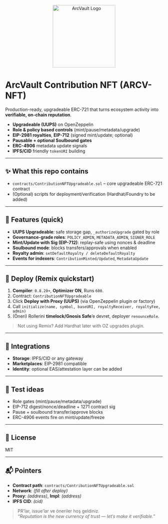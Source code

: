 <p align="center">
  <img src="assets/arcvault-logo.png" alt="ArcVault Logo" width="200"/>
</p>


# ArcVault Contribution NFT (ARCV-NFT)

Production-ready, upgradeable ERC-721 that turns ecosystem activity into **verifiable, on-chain reputation**.

- **Upgradeable (UUPS)** on OpenZeppelin
- **Role & policy based controls** (mint/pause/metadata/upgrade)
- **EIP-2981 royalties**, **EIP-712** (signed mint/update; optional)
- **Pausable + optional Soulbound gates**
- **ERC-4906** metadata update signals
- **IPFS/CID** friendly `tokenURI` building

---

## ✨ What this repo contains
- `contracts/ContributionNFTUpgradeable.sol` – core upgradeable ERC-721 contract
- (Optional) scripts for deployment/verification (Hardhat/Foundry to be added)

---

## 🧱 Features (quick)
- **UUPS Upgradeable**: safe storage gap, `_authorizeUpgrade` gated by role
- **Governance-grade roles**: `POLICY_ADMIN`, `METADATA_ADMIN`, `SIGNER_ROLE`
- **Mint/Update with Sig (EIP-712)**: replay-safe using nonces & deadline
- **Soulbound mode**: blocks transfers/approvals when enabled
- **Royalty admin**: `setDefaultRoyalty / deleteDefaultRoyalty`
- **Events for indexers**: `ContributionMinted/Updated`, `MetadataUpdate`

---

## 🚀 Deploy (Remix quickstart)
1. **Compiler**: `0.8.20+`, **Optimizer ON**, Runs `600`.
2. Contract: `ContributionNFTUpgradeable`  
3. Click **Deploy with Proxy (UUPS)** (via OpenZeppelin plugin or factory)  
4. Call `initialize(name, symbol, baseURI, royaltyReceiver, royaltyFee, admin)`
5. (Öneri) Rollerini **timelock/Gnosis Safe**’e devret, deployer `renounceRole`.

> Not using Remix? Add Hardhat later with OZ upgrades plugin.

---

## 🔗 Integrations
- **Storage**: IPFS/CID or any gateway
- **Marketplaces**: EIP-2981 compatible
- **Identity**: optional EAS/attestation layer can be added

---

## 🧪 Test ideas
- Role gates (mint/pause/metadata/upgrade)
- EIP-712 digest/nonce/deadline + 1271 contract sig
- Pause + soulbound transfer/approve blocks
- ERC-4906 events fire on mint/update/freeze

---

## 📄 License
MIT

---

## 📬 Pointers
- **Contract path**: `contracts/ContributionNFTUpgradeable.sol`
- **Network**: _(fill after deploy)_
- **Proxy**: _(address)_, **Impl**: _(address)_
- **IPFS CID**: _(cid)_

> PR’lar, issue’lar ve öneriler hoş geldiniz.  
> _“Reputation is the new currency of trust — let’s make it verifiable.”_
